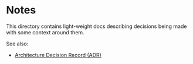# Notes

This directory contains light-weight docs describing
decisions being made with some context around them.

See also:

- [Architecture Decision Record (ADR)](https://github.com/joelparkerhenderson/architecture_decision_record)

